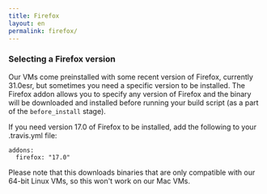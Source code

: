 ```yaml
---
title: Firefox
layout: en
permalink: firefox/
---
```


### Selecting a Firefox version

Our VMs come preinstalled with some recent version of Firefox, currently 31.0esr,
but sometimes you need a specific version to be installed. The Firefox addon
allows you to specify any version of Firefox and the binary will be downloaded
and installed before running your build script (as a part of the
`before_install` stage).

If you need version 17.0 of Firefox to be installed, add the following to your
.travis.yml file:

    addons:
      firefox: "17.0"

Please note that this downloads binaries that are only compatible with our
64-bit Linux VMs, so this won't work on our Mac VMs.
